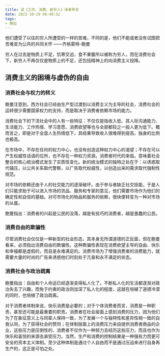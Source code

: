 ```yaml
---
title: 读《工作、消费、新穷人》译者导言
date: 2022-10-29 06:49:52
tags:
- 瞎扯
---
```


他们遭受了以往的穷人所遭受的一样的苦难，不同的是，他们不能或者没有试图把苦难变为公共的共同关怀	——齐格蒙特-鲍曼

<!--more-->

穷人在过去是物质上不足，饥寒交迫，食不果腹所以被称为穷人，而在消费社会下，新穷人不再仅仅是物质上的不足，还包括精神上的向消费主义投降。

## 消费主义的困境与虚伪的自由

### 消费社会与权力的转义

鲍曼注意到，西方社会已经由生产型过渡到以消费主义为主导的社会，消费社会的运转很少需要国家权力的支持，而是取决于消费者依赖市场的能力。

消费社会下的下流社会中的人有一些特征：不仅仅是指收入低、其人际沟通能力、生活能力、工作热情、学习意愿、消费欲望等也与全部都较之一般人更为低下。概而言之，即是对于全盘人生热情低下，其结果导致收入很难得到提高，独身的比例也极高。

在市场中，不存在任何的权力中心，也没有创造这种权力中心的渴望；不存在可以产生权威性话语的位所，也不存在一种权力资源。消费者时代的来临，意味着社会整合的核心统治模式发生了实质性变化。新的统治模式的独特之处在于：以诱惑取代镇压，以公共关系取代警察，以广告取代权威性，以创造出来的需求取代强制性规范。

对市场的依赖还由于人的社交能力的逐渐破坏。由于参与者缺乏社交技能，于是人们只能求助于可以进入市场的货品、服务和专家的意见，他们需要市场作为他们的确定性和自信的基础。对可市场化的物品和服务的依赖，很快便转变为一种对市场的从属。

鲍曼指出：消费者的兴起是公民的没落，越是有技巧的消费者，越是愚蠢的公民。

### 消费自由的欺骗性

尽管消费社会仅仅是一种新型的社会形态，其本身无所谓道德的正反面，但在鲍曼看来，必须指出消费自由的欺骗性。这种欺骗性表现在消费欲望主导的自由、快乐和幸福都是虚假的，而且是永难满足的。消费市场为了增强消费者的消费能力，就需要大量的时尚的广告来诱惑他们时刻处于亢奋和永不满足的状态。

### 消费社会与政治疏离

鲍曼指出：自由和个人命运已经逐渐变得私人化了。不断私人化的生活都逐渐对政治失去了兴趣，而免于约束的政治则加深了私人化的程度，这就在培植了道德冷漠的同时，也培植了政治疏离。

对于消费者体制来说，快乐消费是必要的；对于个体消费者而言，消费是一种职责，甚至还可能是最重要的职责。消费者在社会层面上感到消费的压力，因为他们为了在象征意义上与同辈人保持一致，为了发展一个与独特性和差异性相一致的自我认同，为了获得社会的赞同；在体制层面上的消费压力来自提供消费者商品的企业，这些压力是压倒性的、消费者不仅作为一种努力去经历这些压力，而且也作为快乐和喜悦的来源去承受压力。当然，生产和消费的控制结果是一种强有力而更可安全的资本主义体制。至少这种体制是通过个人自由而不是通过压迫来进行自身再生产的，这正是可怕之处。